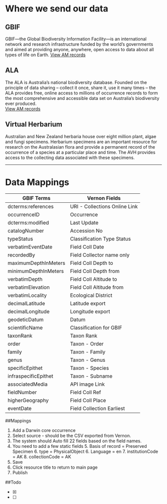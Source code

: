 # Where we send our data

## GBIF
GBIF—the Global Biodiversity Information Facility—is an international network and research infrastructure funded by the world’s governments and aimed at providing anyone, anywhere, open access to data about all types of life on Earth.
[View AM records](https://www.gbif.org/publisher/32e82a64-c9b4-4b2f-9fbd-d446309b973f)
## ALA
The ALA is Australia’s national biodiversity database. Founded on the principle of data sharing – collect it once, share it, use it many times – the ALA provides free, online access to millions of occurrence records to form the most comprehensive and accessible data set on Australia’s biodiversity ever produced.  
[View AM records](https://collections.ala.org.au/public/show/co249)

## Virtual Herbarium
Australian and New Zealand herbaria house over eight million plant, algae and fungi specimens. Herbarium specimens are an important resource for research on the Australasian flora and provide a permanent record of the occurrence of a species at a particular place and time. The AVH provides access to the collecting data associated with these specimens.


----------

# Data Mappings

GBIF Terms | Vernon Fields
------------ | -------------
dcterms:references	| URI - Collections Online Link
occurrenceID| 	Occurrence
dcterms:modified	| Last Update
catalogNumber| 	Accession No
typeStatus	| Classification Type Status
verbatimEventDate	| Field Coll Date
recordedBy| 	Field Collector name only
maximumDepthInMeters	| Field Coll Depth to
minimumDepthInMeters	| Field Coll Depth from
verbatimDepth	| Field Coll Altitude to
verbatimElevation| 	Field Coll Altitude from
verbatimLocality| 	Ecological District
decimalLatitude| 	Latitude export
decimalLongitude	| Longitude export
geodeticDatum	| Datum
scientificName	| Classification for GBIF
taxonRank	| Taxon Rank
order| 	Taxon - Order
family| 	Taxon - Family
genus	| Taxon - Genus
specificEpithet	| Taxon - Species
infraspecificEpithet	| Taxon - Subname
associatedMedia	| API image Link
fieldNumber	| Field Coll Ref
higherGeography	| Field Coll Place
eventDate	| Field Collection Earliest

##Mappings

1.	Add a Darwin core occurrence 
2.	Select source - should be the CSV exported from Vernon.
3.	The system should Auto fill 22 fields based on the field names.
4.	You need to add a few static fields
	5.	Basis of record = Preserved Specimen
	6.	type = PhysicalObject
	6.	Language = en
	7.	institutionCode = AK
	8.	collectionCode = AK
5.	Save
6.	Click resource title to return to main page
7.	Publish


##Todo

- [x]
- [ ]




